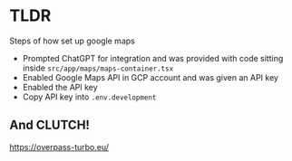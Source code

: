 # TLDR

Steps of how set up google maps

- Prompted ChatGPT for integration and was provided with code sitting inside `src/app/maps/maps-container.tsx`
- Enabled Google Maps API in GCP account and was given an API key
- Enabled the API key
- Copy API key into `.env.development`

## And CLUTCH!

https://overpass-turbo.eu/